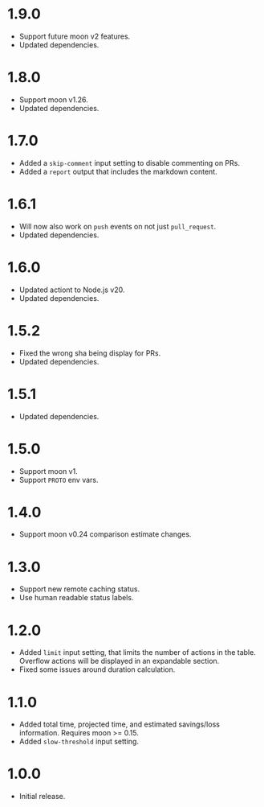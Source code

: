 # 1.9.0

- Support future moon v2 features.
- Updated dependencies.

# 1.8.0

- Support moon v1.26.
- Updated dependencies.

# 1.7.0

- Added a `skip-comment` input setting to disable commenting on PRs.
- Added a `report` output that includes the markdown content.

# 1.6.1

- Will now also work on `push` events on not just `pull_request`.
- Updated dependencies.

# 1.6.0

- Updated actiont to Node.js v20.
- Updated dependencies.

# 1.5.2

- Fixed the wrong sha being display for PRs.
- Updated dependencies.

# 1.5.1

- Updated dependencies.

# 1.5.0

- Support moon v1.
- Support `PROTO` env vars.

# 1.4.0

- Support moon v0.24 comparison estimate changes.

# 1.3.0

- Support new remote caching status.
- Use human readable status labels.

# 1.2.0

- Added `limit` input setting, that limits the number of actions in the table. Overflow actions will
  be displayed in an expandable section.
- Fixed some issues around duration calculation.

# 1.1.0

- Added total time, projected time, and estimated savings/loss information. Requires moon >= 0.15.
- Added `slow-threshold` input setting.

# 1.0.0

- Initial release.
